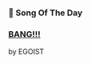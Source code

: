 ### 🎵 Song Of The Day

### [BANG!!!](https://open.spotify.com/track/4o1s691Qn6lUmFh1Bl28NG)

by EGOIST

